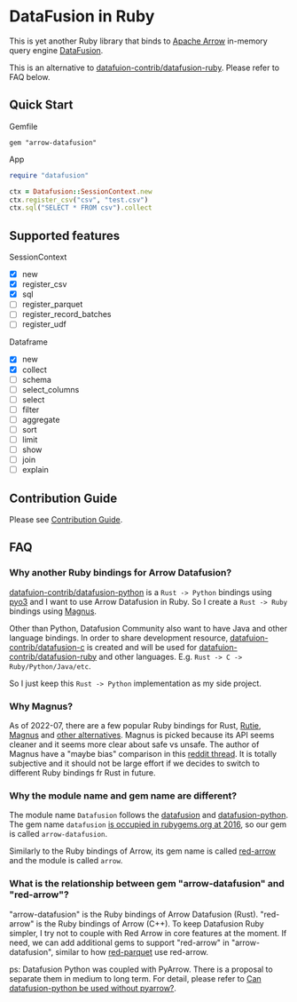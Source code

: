 # DataFusion in Ruby

This is yet another Ruby library that binds to [Apache Arrow](https://arrow.apache.org/) in-memory query engine [DataFusion](https://github.com/apache/arrow-datafusion).

This is an alternative to [datafuion-contrib/datafusion-ruby](https://github.com/datafusion-contrib/datafusion-ruby). Please refer to FAQ below.

## Quick Start

Gemfile
```
gem "arrow-datafusion"
```

App
```ruby
require "datafusion"

ctx = Datafusion::SessionContext.new
ctx.register_csv("csv", "test.csv")
ctx.sql("SELECT * FROM csv").collect
```

## Supported features

SessionContext
- [x] new
- [x] register_csv
- [x] sql
- [ ] register_parquet
- [ ] register_record_batches
- [ ] register_udf

Dataframe
- [x] new
- [x] collect
- [ ] schema
- [ ] select_columns
- [ ] select
- [ ] filter
- [ ] aggregate
- [ ] sort
- [ ] limit
- [ ] show
- [ ] join
- [ ] explain

## Contribution Guide

Please see [Contribution Guide](CONTRIBUTING.md).

## FAQ

### Why another Ruby bindings for Arrow Datafusion?

[datafuion-contrib/datafusion-python](https://github.com/datafusion-contrib/datafusion-python) is a `Rust -> Python` bindings using [pyo3](https://github.com/PyO3/pyo3) and I want to use Arrow Datafusion in Ruby. So I create a `Rust -> Ruby` bindings using [Magnus](https://github.com/matsadler/magnus).

Other than Python, Datafusion Community also want to have Java and other language bindings. In order to share development resource, [datafuion-contrib/datafusion-c](https://github.com/datafusion-contrib/datafusion-c) is created and will be used for [datafuion-contrib/datafusion-ruby](https://github.com/datafusion-contrib/datafusion-ruby) and other languages. E.g. `Rust -> C -> Ruby/Python/Java/etc`.

So I just keep this `Rust -> Python` implementation as my side project.

### Why Magnus?

As of 2022-07, there are a few popular Ruby bindings for Rust, [Rutie](https://github.com/danielpclark/rutie), [Magnus](https://github.com/matsadler/magnus) and [other alternatives](https://github.com/matsadler/magnus#alternatives). Magnus is picked because its API seems cleaner and it seems more clear about safe vs unsafe. The author of Magnus have a "maybe bias" comparison in this [reddit thread](https://www.reddit.com/r/ruby/comments/uskibb/comment/i98rds4/?utm_source=share&utm_medium=web2x&context=3). It is totally subjective and it should not be large effort if we decides to switch to different Ruby bindings fr Rust in future.

### Why the module name and gem name are different?

The module name `Datafusion` follows the [datafusion](https://github.com/apache/arrow-datafusion) and [datafusion-python](https://github.com/datafusion-contrib/datafusion-python). The gem name `datafusion` [is occupied in rubygems.org at 2016](https://rubygems.org/gems/datafusion), so our gem is called `arrow-datafusion`.

Similarly to the Ruby bindings of Arrow, its gem name is called [red-arrow](https://github.com/apache/arrow/tree/master/ruby/red-arrow) and the module is called `arrow`.

### What is the relationship between gem "arrow-datafusion" and "red-arrow"?

"arrow-datafusion" is the Ruby bindings of Arrow Datafusion (Rust). "red-arrow" is the Ruby bindings of Arrow (C++). To keep Datafusion Ruby simpler, I try not to couple with Red Arrow in core features at the moment. If need, we can add additional gems to support "red-arrow" in "arrow-datafusion", similar to how [red-parquet](https://github.com/apache/arrow/blob/2c7c12fd408339817f0322f137d25e9f60a87a26/ruby/red-parquet/red-parquet.gemspec#L44) use red-arrow.

ps: Datafusion Python was coupled with PyArrow. There is a proposal to separate them in medium to long term. For detail, please refer to [Can datafusion-python be used without pyarrow?](https://github.com/datafusion-contrib/datafusion-python/issues/22).
